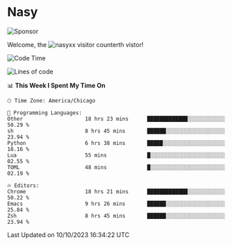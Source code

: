 # Nasy

<!--
<p align="center">
<img height="200" src="https://github-readme-stats.vercel.app/api?username=nasyxx&count_private=true&show_icons=true&theme=dracula&include_all_commits=true"/>
<img height="200" src="https://github-readme-stats.vercel.app/api/top-langs/?username=nasyxx&theme=dracula&hide=html,jupyter+notebook&count_private=true&show_icons=true"/>
</p>

  
----------------
-->

![Sponsor](https://img.shields.io/static/v1.svg?label=Sponsor&message=%E2%9D%A4&logo=GitHub&style=flat&color=pink)
 
Welcome, the ![nasyxx visitor counter](https://count.getloli.com/get/@nasyxx?theme=rule34)th vistor!
 
<!--START_SECTION:waka-->
![Code Time](http://img.shields.io/badge/Code%20Time-3%2C783%20hrs%207%20mins-blue)

![Lines of code](https://img.shields.io/badge/From%20Hello%20World%20I%27ve%20Written-6.3%20million%20lines%20of%20code-blue)

📊 **This Week I Spent My Time On** 

```text
🕑︎ Time Zone: America/Chicago

💬 Programming Languages: 
Other                    18 hrs 23 mins      █████████████░░░░░░░░░░░░   50.29 % 
sh                       8 hrs 45 mins       ██████░░░░░░░░░░░░░░░░░░░   23.94 % 
Python                   6 hrs 38 mins       █████░░░░░░░░░░░░░░░░░░░░   18.16 % 
Lua                      55 mins             █░░░░░░░░░░░░░░░░░░░░░░░░   02.55 % 
TOML                     48 mins             █░░░░░░░░░░░░░░░░░░░░░░░░   02.19 % 

🔥 Editors: 
Chrome                   18 hrs 21 mins      █████████████░░░░░░░░░░░░   50.22 % 
Emacs                    9 hrs 26 mins       ██████░░░░░░░░░░░░░░░░░░░   25.84 % 
Zsh                      8 hrs 45 mins       ██████░░░░░░░░░░░░░░░░░░░   23.94 % 
```


 Last Updated on 10/10/2023 16:34:22 UTC
<!--END_SECTION:waka-->

<!-- ![visitors](https://visitor-badge.laobi.icu/badge?page_id=nasyxx.nasyxx) -->
